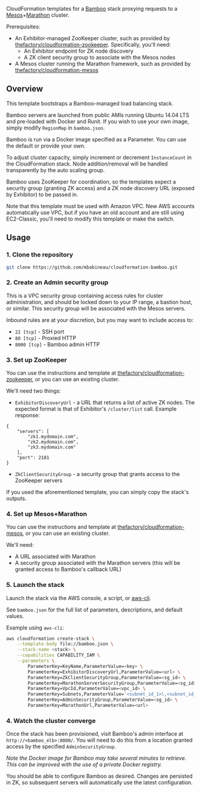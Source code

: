 CloudFormation templates for a [Bamboo](https://github.com/QubitProducts/bamboo) stack proxying requests to a [Mesos](http://mesos.apache.org)+[Marathon](https://github.com/mesosphere/marathon) cluster.

Prerequisites:
* An Exhibitor-managed ZooKeeper cluster, such as provided by [thefactory/cloudformation-zookeeper](https://github.com/thefactory/cloudformation-zookeeper). Specifically, you'll need:
    - An Exhibitor endpoint for ZK node discovery
    - A ZK client security group to associate with the Mesos nodes
* A Mesos cluster running the Marathon framework, such as provided by [thefactory/cloudformation-mesos](https://github.com/thefactory/cloudformation-mesos)

## Overview

This template bootstraps a Bamboo-managed load balancing stack.

Bamboo servers are launched from public AMIs running Ubuntu 14.04 LTS and pre-loaded with Docker and Runit. If you wish to use your own image, simply modify `RegionMap` in `bamboo.json`.

Bamboo is run via a Docker image specified as a Parameter. You can use the default or provide your own.

To adjust cluster capacity, simply increment or decrement `InstanceCount` in the CloudFormation stack. Node addition/removal will be handled transparently by the auto scaling group.

Bamboo uses ZooKeeper for coordination, so the templates expect a security group (granting ZK access) and a ZK node discovery URL (exposed by Exhibitor) to be passed in.

Note that this template must be used with Amazon VPC. New AWS accounts automatically use VPC, but if you have an old account and are still using EC2-Classic, you'll need to modify this template or make the switch.

## Usage

### 1. Clone the repository
```bash
git clone https://github.com/mbabineau/cloudformation-bamboo.git
```

### 2. Create an Admin security group
This is a VPC security group containing access rules for cluster administration, and should be locked down to your IP range, a bastion host, or similar. This security group will be associated with the Mesos servers.

Inbound rules are at your discretion, but you may want to include access to:
* `22 [tcp]` - SSH port
* `80 [tcp]` - Proxied HTTP
* `8000 [tcp]` - Bamboo admin HTTP

### 3. Set up ZooKeeper
You can use the instructions and template at [thefactory/cloudformation-zookeeper](https://github.com/thefactory/cloudformation-zookeeper), or you can use an existing cluster.

We'll need two things:
* `ExhibitorDiscoveryUrl` - a URL that returns a list of active ZK nodes. The expected format is that of Exhibitor's `/cluster/list` call. Example response:
```
{
    "servers": [
        "zk1.mydomain.com",
        "zk2.mydomain.com",
        "zk3.mydomain.com"
    ],
    "port": 2181
}
```
* `ZkClientSecurityGroup` - a security group that grants access to the ZooKeeper servers

If you used the aforementioned template, you can simply copy the stack's outputs.

### 4. Set up Mesos+Marathon
You can use the instructions and template at [thefactory/cloudformation-mesos](https://github.com/thefactory/cloudformation-mesos), or you can use an existing cluster.

We'll need:
* A URL associated with Marathon
* A security group associated with the Marathon servers (this will be granted access to Bamboo's callback URL)

### 5. Launch the stack
Launch the stack via the AWS console, a script, or [aws-cli](https://github.com/aws/aws-cli).

See `bamboo.json` for the full list of parameters, descriptions, and default values.

Example using `aws-cli`:
```bash
aws cloudformation create-stack \
    --template-body file://bamboo.json \
    --stack-name <stack> \
    --capabilities CAPABILITY_IAM \
    --parameters \
        ParameterKey=KeyName,ParameterValue=<key> \
        ParameterKey=ExhibitorDiscoveryUrl,ParameterValue=<url> \
        ParameterKey=ZkClientSecurityGroup,ParameterValue=<sg_id> \
        ParameterKey=MarathonServerSecurityGroup,ParameterValue=<sg_id> \
        ParameterKey=VpcId,ParameterValue=<vpc_id> \
        ParameterKey=Subnets,ParameterValue='<subnet_id_1>\,<subnet_id_2>' \
        ParameterKey=AdminSecurityGroup,ParameterValue=<sg_id> \
        ParameterKey=MarathonUrl,ParameterValue=<url>
```

### 4. Watch the cluster converge
Once the stack has been provisioned, visit Bamboo's admin interface at `http://<bamboo_elb>:8000/`. You will need to do this from a location granted access by the specified `AdminSecurityGroup`.

_Note the Docker image for Bamboo may take several minutes to retrieve. This can be improved with the use of a private Docker registry._

You should be able to configure Bamboo as desired. Changes are persisted in ZK, so subsequent servers will automatically use the latest configuration.
